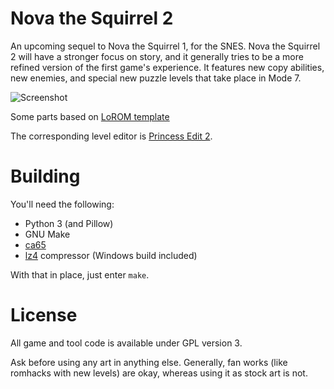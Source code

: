Nova the Squirrel 2
===================

An upcoming sequel to Nova the Squirrel 1, for the SNES. Nova the Squirrel 2 will have a stronger focus on story, and it generally tries to be a more refined version of the first game's experience. It features new copy abilities, new enemies, and special new puzzle levels that take place in Mode 7.

![Screenshot](https://i.imgur.com/UEvmxUZ.png)

Some parts based on [LoROM template](https://github.com/pinobatch/lorom-template)

The corresponding level editor is [Princess Edit 2](https://github.com/NovaSquirrel/PrincessEdit2).

Building
========

You'll need the following:

* Python 3 (and Pillow)
* GNU Make
* [ca65](https://cc65.github.io/)
* [lz4](https://github.com/lz4/lz4/releases) compressor (Windows build included)

With that in place, just enter `make`.

License
=======

All game and tool code is available under GPL version 3.

Ask before using any art in anything else.
Generally, fan works (like romhacks with new levels) are okay, whereas using it as stock art is not.

